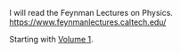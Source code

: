 I will read the Feynman Lectures on Physics. https://www.feynmanlectures.caltech.edu/

Starting with [Volume 1](https://www.feynmanlectures.caltech.edu/I_toc.html).

